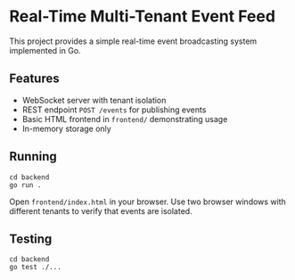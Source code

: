 # Real-Time Multi-Tenant Event Feed

This project provides a simple real-time event broadcasting system implemented in Go.

## Features

- WebSocket server with tenant isolation
- REST endpoint `POST /events` for publishing events
- Basic HTML frontend in `frontend/` demonstrating usage
- In-memory storage only

## Running

```
cd backend
go run .
```

Open `frontend/index.html` in your browser. Use two browser windows with different tenants to verify that events are isolated.

## Testing

```
cd backend
go test ./...
```
